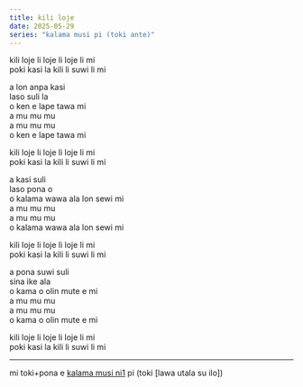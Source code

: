 ```yaml
---
title: kili loje
date: 2025-05-29
series: "kalama musi pi (toki ante)"
---
```


kili loje li loje li loje li mi  
poki kasi la kili li suwi li mi  

a lon anpa kasi  
laso suli la  
o ken e lape tawa mi  
a mu mu mu  
a mu mu mu  
o ken e lape tawa mi  

kili loje li loje li loje li mi  
poki kasi la kili li suwi li mi  

a kasi suli  
laso pona o  
o kalama wawa ala lon sewi mi  
a mu mu mu  
a mu mu mu  
o kalama wawa ala lon sewi mi

kili loje li loje li loje li mi  
poki kasi la kili li suwi li mi  

a pona suwi suli  
sina ike ala  
o kama o olin mute e mi  
a mu mu mu  
a mu mu mu  
o kama o olin mute e mi  

kili loje li loje li loje li mi  
poki kasi la kili li suwi li mi  

---

mi toki+pona e [kalama musi ni1](https://www.youtube.com/watch?v=oXIXwZWMXdg) pi (toki [lawa utala su ilo])
